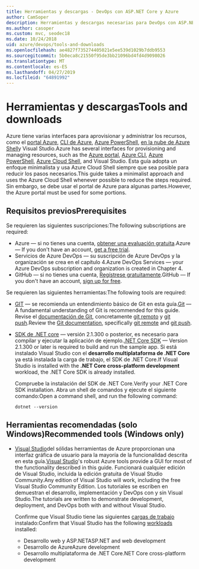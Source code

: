 ```yaml
---
title: Herramientas y descargas - DevOps con ASP.NET Core y Azure
author: CamSoper
description: Herramientas y descargas necesarias para DevOps con ASP.NET Core y Azure.
ms.author: casoper
ms.custom: mvc, seodec18
ms.date: 10/24/2018
uid: azure/devops/tools-and-downloads
ms.openlocfilehash: ae4827f735274405021e5ee539d1029b7ddb9553
ms.sourcegitcommit: 5b0eca8c21550f95de3bb21096bd4fd4d9098026
ms.translationtype: MT
ms.contentlocale: es-ES
ms.lasthandoff: 04/27/2019
ms.locfileid: "64891992"
---
```

# <a name="tools-and-downloads"></a><span data-ttu-id="4cc0c-103">Herramientas y descargas</span><span class="sxs-lookup"><span data-stu-id="4cc0c-103">Tools and downloads</span></span>

<span data-ttu-id="4cc0c-104">Azure tiene varias interfaces para aprovisionar y administrar los recursos, como el [portal Azure](https://portal.azure.com), [CLI de Azure](/cli/azure/), [Azure PowerShell](/powershell/azure/overview), [en la nube de Azure Shell](https://shell.azure.com/bash)y Visual Studio.</span><span class="sxs-lookup"><span data-stu-id="4cc0c-104">Azure has several interfaces for provisioning and managing resources, such as the [Azure portal](https://portal.azure.com), [Azure CLI](/cli/azure/), [Azure PowerShell](/powershell/azure/overview), [Azure Cloud Shell](https://shell.azure.com/bash), and Visual Studio.</span></span> <span data-ttu-id="4cc0c-105">Esta guía adopta un enfoque minimalista y usa Azure Cloud Shell siempre que sea posible para reducir los pasos necesarios.</span><span class="sxs-lookup"><span data-stu-id="4cc0c-105">This guide takes a minimalist approach and uses the Azure Cloud Shell whenever possible to reduce the steps required.</span></span> <span data-ttu-id="4cc0c-106">Sin embargo, se debe usar el portal de Azure para algunas partes.</span><span class="sxs-lookup"><span data-stu-id="4cc0c-106">However, the Azure portal must be used for some portions.</span></span>

## <a name="prerequisites"></a><span data-ttu-id="4cc0c-107">Requisitos previos</span><span class="sxs-lookup"><span data-stu-id="4cc0c-107">Prerequisites</span></span>

<span data-ttu-id="4cc0c-108">Se requieren las siguientes suscripciones:</span><span class="sxs-lookup"><span data-stu-id="4cc0c-108">The following subscriptions are required:</span></span>

* <span data-ttu-id="4cc0c-109">Azure &mdash; si no tienes una cuenta, [obtener una evaluación gratuita](https://azure.microsoft.com/free/).</span><span class="sxs-lookup"><span data-stu-id="4cc0c-109">Azure &mdash; If you don't have an account, [get a free trial](https://azure.microsoft.com/free/).</span></span>
* <span data-ttu-id="4cc0c-110">Servicios de Azure DevOps &mdash; su suscripción de Azure DevOps y la organización se crea en el capítulo 4.</span><span class="sxs-lookup"><span data-stu-id="4cc0c-110">Azure DevOps Services &mdash; your Azure DevOps subscription and organization is created in Chapter 4.</span></span>
* <span data-ttu-id="4cc0c-111">GitHub &mdash; si no tienes una cuenta, [Regístrese gratuitamente](https://github.com/join).</span><span class="sxs-lookup"><span data-stu-id="4cc0c-111">GitHub &mdash; If you don't have an account, [sign up for free](https://github.com/join).</span></span>

<span data-ttu-id="4cc0c-112">Se requieren las siguientes herramientas:</span><span class="sxs-lookup"><span data-stu-id="4cc0c-112">The following tools are required:</span></span>

* <span data-ttu-id="4cc0c-113">[GIT](https://git-scm.com/downloads) &mdash; se recomienda un entendimiento básico de Git en esta guía.</span><span class="sxs-lookup"><span data-stu-id="4cc0c-113">[Git](https://git-scm.com/downloads) &mdash; A fundamental understanding of Git is recommended for this guide.</span></span> <span data-ttu-id="4cc0c-114">Revise el [documentación de Git](https://git-scm.com/doc), concretamente [git remoto](https://git-scm.com/docs/git-remote) y [git push](https://git-scm.com/docs/git-push).</span><span class="sxs-lookup"><span data-stu-id="4cc0c-114">Review the [Git documentation](https://git-scm.com/doc), specifically [git remote](https://git-scm.com/docs/git-remote) and [git push](https://git-scm.com/docs/git-push).</span></span>
* <span data-ttu-id="4cc0c-115">[SDK de .NET core](https://www.microsoft.com/net/download/) &mdash; versión 2.1.300 o posterior, es necesario para compilar y ejecutar la aplicación de ejemplo.</span><span class="sxs-lookup"><span data-stu-id="4cc0c-115">[.NET Core SDK](https://www.microsoft.com/net/download/) &mdash; Version 2.1.300 or later is required to build and run the sample app.</span></span> <span data-ttu-id="4cc0c-116">Si está instalado Visual Studio con el **desarrollo multiplataforma de .NET Core** ya está instalada la carga de trabajo, el SDK de .NET Core.</span><span class="sxs-lookup"><span data-stu-id="4cc0c-116">If Visual Studio is installed with the **.NET Core cross-platform development** workload, the .NET Core SDK is already installed.</span></span>

    <span data-ttu-id="4cc0c-117">Compruebe la instalación del SDK de .NET Core.</span><span class="sxs-lookup"><span data-stu-id="4cc0c-117">Verify your .NET Core SDK installation.</span></span> <span data-ttu-id="4cc0c-118">Abra un shell de comandos y ejecute el siguiente comando:</span><span class="sxs-lookup"><span data-stu-id="4cc0c-118">Open a command shell, and run the following command:</span></span>

    ```console
    dotnet --version
    ```

## <a name="recommended-tools-windows-only"></a><span data-ttu-id="4cc0c-119">Herramientas recomendadas (solo Windows)</span><span class="sxs-lookup"><span data-stu-id="4cc0c-119">Recommended tools (Windows only)</span></span>

* <span data-ttu-id="4cc0c-120">[Visual Studio](https://visualstudio.microsoft.com)del sólidas herramientas de Azure proporcionan una interfaz gráfica de usuario para la mayoría de la funcionalidad descrita en esta guía.</span><span class="sxs-lookup"><span data-stu-id="4cc0c-120">[Visual Studio](https://visualstudio.microsoft.com)'s robust Azure tools provide a GUI for most of the functionality described in this guide.</span></span> <span data-ttu-id="4cc0c-121">Funcionará cualquier edición de Visual Studio, incluida la edición gratuita de Visual Studio Community.</span><span class="sxs-lookup"><span data-stu-id="4cc0c-121">Any edition of Visual Studio will work, including the free Visual Studio Community Edition.</span></span> <span data-ttu-id="4cc0c-122">Los tutoriales se escriben en demuestran el desarrollo, implementación y DevOps con y sin Visual Studio.</span><span class="sxs-lookup"><span data-stu-id="4cc0c-122">The tutorials are written to demonstrate development, deployment, and DevOps both with and without Visual Studio.</span></span>

  <span data-ttu-id="4cc0c-123">Confirme que Visual Studio tiene las siguientes [cargas de trabajo](/visualstudio/install/modify-visual-studio) instalado:</span><span class="sxs-lookup"><span data-stu-id="4cc0c-123">Confirm that Visual Studio has the following [workloads](/visualstudio/install/modify-visual-studio) installed:</span></span>

  * <span data-ttu-id="4cc0c-124">Desarrollo web y ASP.NET</span><span class="sxs-lookup"><span data-stu-id="4cc0c-124">ASP.NET and web development</span></span>
  * <span data-ttu-id="4cc0c-125">Desarrollo de Azure</span><span class="sxs-lookup"><span data-stu-id="4cc0c-125">Azure development</span></span>
  * <span data-ttu-id="4cc0c-126">Desarrollo multiplataforma de .NET Core</span><span class="sxs-lookup"><span data-stu-id="4cc0c-126">.NET Core cross-platform development</span></span>
